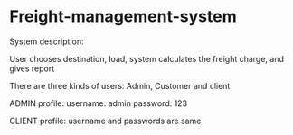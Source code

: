 # Freight-management-system
System description: 

User chooses destination, load, system calculates the freight charge, and gives report

There are three kinds of users: Admin, Customer and client

ADMIN profile:
username: admin
password: 123

CLIENT profile:
username and passwords are same

